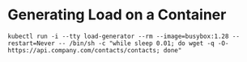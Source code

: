 # Generating Load on a Container
```
kubectl run -i --tty load-generator --rm --image=busybox:1.28 --restart=Never -- /bin/sh -c "while sleep 0.01; do wget -q -O- https://api.company.com/contacts/contacts; done"
```